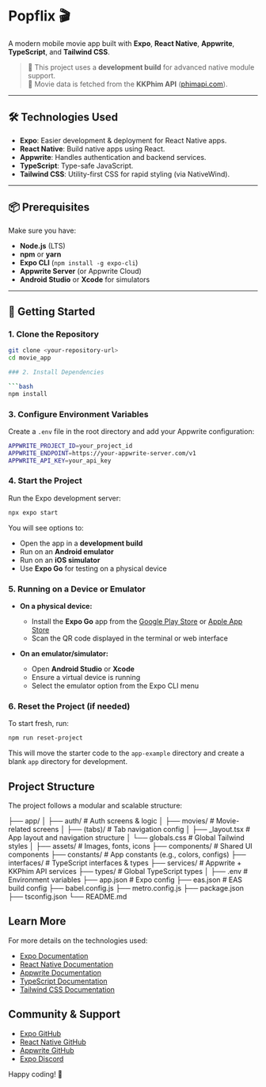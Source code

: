 # Popflix 🎬

A modern mobile movie app built with **Expo**, **React Native**, **Appwrite**, **TypeScript**, and **Tailwind CSS**.

> 📱 This project uses a **development build** for advanced native module support.  
> 🎥 Movie data is fetched from the **KKPhim API** ([phimapi.com](https://phimapi.com)).

---

## 🛠️ Technologies Used

- **Expo**: Easier development & deployment for React Native apps.
- **React Native**: Build native apps using React.
- **Appwrite**: Handles authentication and backend services.
- **TypeScript**: Type-safe JavaScript.
- **Tailwind CSS**: Utility-first CSS for rapid styling (via NativeWind).

---

## 📦 Prerequisites

Make sure you have:

- **Node.js** (LTS)
- **npm** or **yarn**
- **Expo CLI** (`npm install -g expo-cli`)
- **Appwrite Server** (or Appwrite Cloud)
- **Android Studio** or **Xcode** for simulators

---

## 🚀 Getting Started

### 1. Clone the Repository

```bash
git clone <your-repository-url>
cd movie_app

### 2. Install Dependencies

```bash
npm install
```

### 3. Configure Environment Variables

Create a `.env` file in the root directory and add your Appwrite configuration:

```bash
APPWRITE_PROJECT_ID=your_project_id
APPWRITE_ENDPOINT=https://your-appwrite-server.com/v1
APPWRITE_API_KEY=your_api_key
```

### 4. Start the Project

Run the Expo development server:

```bash
npx expo start
```

You will see options to:
- Open the app in a **development build**
- Run on an **Android emulator**
- Run on an **iOS simulator**
- Use **Expo Go** for testing on a physical device

### 5. Running on a Device or Emulator

- **On a physical device:**
  - Install the **Expo Go** app from the [Google Play Store](https://play.google.com/store/apps/details?id=host.exp.exponent) or [Apple App Store](https://apps.apple.com/us/app/expo-go/id982107779)
  - Scan the QR code displayed in the terminal or web interface

- **On an emulator/simulator:**
  - Open **Android Studio** or **Xcode**
  - Ensure a virtual device is running
  - Select the emulator option from the Expo CLI menu

### 6. Reset the Project (if needed)

To start fresh, run:

```bash
npm run reset-project
```

This will move the starter code to the `app-example` directory and create a blank `app` directory for development.

## Project Structure

The project follows a modular and scalable structure:

├── app/
│   ├── auth/               # Auth screens & logic
│   ├── movies/             # Movie-related screens
│   ├── (tabs)/             # Tab navigation config
│   ├── _layout.tsx         # App layout and navigation structure
│   └── globals.css         # Global Tailwind styles
│
├── assets/                 # Images, fonts, icons
├── components/             # Shared UI components
├── constants/              # App constants (e.g., colors, configs)
├── interfaces/             # TypeScript interfaces & types
├── services/               # Appwrite + KKPhim API services
├── types/                  # Global TypeScript types
│
├── .env                    # Environment variables
├── app.json                # Expo config
├── eas.json                # EAS build config
├── babel.config.js
├── metro.config.js
├── package.json
├── tsconfig.json
└── README.md


## Learn More

For more details on the technologies used:
- [Expo Documentation](https://docs.expo.dev/)
- [React Native Documentation](https://reactnative.dev/)
- [Appwrite Documentation](https://appwrite.io/docs)
- [TypeScript Documentation](https://www.typescriptlang.org/)
- [Tailwind CSS Documentation](https://tailwindcss.com/docs)

## Community & Support

- [Expo GitHub](https://github.com/expo/expo)
- [React Native GitHub](https://github.com/facebook/react-native)
- [Appwrite GitHub](https://github.com/appwrite/appwrite)
- [Expo Discord](https://chat.expo.dev)

Happy coding! 🚀

